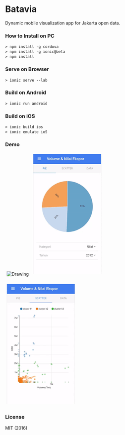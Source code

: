# Batavia

Dynamic mobile visualization app for Jakarta open data.

### How to Install on PC
```
> npm install -g cordova
> npm install -g ionic@beta
> npm install
```

### Serve on Browser
```
> ionic serve --lab
```

### Build on Android
```
> ionic run android
```

### Build on iOS
```
> ionic build ios
> ionic emulate ioS
```

### Demo

<div style="display:inline">
<img src="demo/gif1.gif" alt="Drawing" style="width: 220px; padding: 5px"/>

<img src="demo/gif2.gif" alt="Drawing" style="width: 220px; padding: 5px"/>

<img src="demo/gif3.gif" alt="Drawing" style="width: 220px; padding: 5px"/></div>

### License
MIT (2016)
